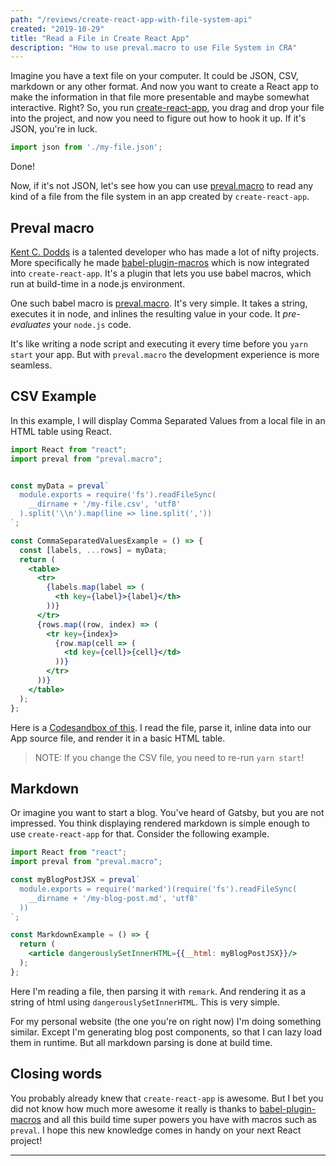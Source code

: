 ```yaml
---
path: "/reviews/create-react-app-with-file-system-api"
created: "2019-10-29"
title: "Read a File in Create React App"
description: "How to use preval.macro to use File System in CRA"
---
```


Imagine you have a text file on your computer. It could be JSON, CSV, markdown or any other format. And now you want to create a React app to make the information in that file more presentable and maybe somewhat interactive. Right? So, you run [create-react-app], you drag and drop your file into the project, and now you need to figure out how to hook it up. If it's JSON, you're in luck.

```js
import json from './my-file.json';
```

Done!

Now, if it's not JSON, let's see how you can use [preval.macro][preval] to read any kind of a file from the file system in an app created by `create-react-app`.

## Preval macro

[Kent C. Dodds][kent] is a talented developer who has made a lot of nifty projects. More specifically he made [babel-plugin-macros][babel-plugin-macros] which is now integrated into `create-react-app`. It's a plugin that lets you use babel macros, which run at build-time in a node.js environment.

One such babel macro is [preval.macro][preval]. It's very simple. It takes a string, executes it in node, and inlines the resulting value in your code. It *pre-evaluates* your `node.js` code.

It's like writing a node script and executing it every time before you `yarn start` your app. But with `preval.macro` the development experience is more seamless.

## CSV Example

In this example, I will display Comma Separated Values from a local file in an HTML table using React.

```jsx
import React from "react";
import preval from "preval.macro";


const myData = preval`
  module.exports = require('fs').readFileSync(
    __dirname + '/my-file.csv', 'utf8'
  ).split('\\n').map(line => line.split(','))
`;

const CommaSeparatedValuesExample = () => {
  const [labels, ...rows] = myData;
  return (
    <table>
      <tr>
        {labels.map(label => (
          <th key={label}>{label}</th>
        ))}
      </tr>
      {rows.map((row, index) => (
        <tr key={index}>
          {row.map(cell => (
            <td key={cell}>{cell}</td>
          ))}
        </tr>
      ))}
    </table>
  );
};
```

Here is a [Codesandbox of this](https://codesandbox.io/s/preval-macro-codesandbox-jefzk). I read the file, parse it, inline data into our App source file, and render it in a basic HTML table.

> NOTE: If you change the CSV file, you need to re-run `yarn start`!

## Markdown

Or imagine you want to start a blog. You've heard of Gatsby, but you are not impressed. You think displaying rendered markdown is simple enough to use `create-react-app` for that. Consider the following example.

```jsx
import React from "react";
import preval from "preval.macro";

const myBlogPostJSX = preval`
  module.exports = require('marked')(require('fs').readFileSync(
    __dirname + '/my-blog-post.md', 'utf8'
  ))
`;

const MarkdownExample = () => {
  return (
    <article dangerouslySetInnerHTML={{__html: myBlogPostJSX}}/>
  );
};

```

Here I'm reading a file, then parsing it with `remark`. And rendering it as a string of html using `dangerouslySetInnerHTML`. This is very simple.

For my personal website (the one you're on right now) I'm doing something similar. Except I'm generating blog post components, so that I can lazy load them in runtime. But all markdown parsing is done at build time.

## Closing words

You probably already knew that `create-react-app` is awesome. But I bet you did not know how much more awesome it really is thanks to [babel-plugin-macros][babel-plugin-macros] and all this build time super powers you have with macros such as `preval`. I hope this new knowledge comes in handy on your next React project!

---

[create-react-app]: https://create-react-app.dev/
[kent]: https://kentcdodds.com
[babel-plugin-macros]: https://github.com/kentcdodds/babel-plugin-macros
[preval]: https://github.com/kentcdodds/preval.macro
